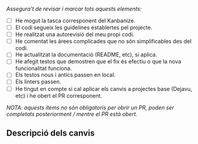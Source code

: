 _Assegura't de revisar i marcar tots aquests elements:_

- [ ] He mogut la tasca corresponent del Kanbanize.
- [ ] El codi segueix les guidelines establertes pel projecte.
- [ ] He realitzat una autorevisió del meu propi codi.
- [ ] He comentat les àrees complicades que no són simplificables des del codi.
- [ ] He actualitzat la documentació (README, etc), si aplica.
- [ ] He afegit testos que demostren que el fix és efectiu o que la nova funcionalitat funciona.
- [ ] Els testos nous i antics passen en local.
- [ ] Els linters passen.
- [ ] He tingut en compte si cal aplicar els canvis a projectes base (Dejavu, etc) i he obert el PR corresponent.

_NOTA: aquests ítems no són obligatoris per obrir un PR, poden ser completats
posteriorment / mentre el PR està obert._


## Descripció dels canvis

